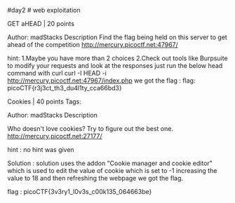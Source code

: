 #day2 #
web exploitation 

GET aHEAD
| 20 points
 

Author: madStacks
Description
Find the flag being held on this server to get ahead of the competition 
http://mercury.picoctf.net:47967/

hint:
1.Maybe you have more than 2 choices
2.Check out tools like Burpsuite to modify your requests and look at the responses
 just run the below  head command with curl 
 curl -I HEAD -i http://mercury.picoctf.net:47967/index.php
we got the flag :
flag: picoCTF{r3j3ct_th3_du4l1ty_cca66bd3}

Cookies
| 40 points
Tags: 

Author: madStacks
Description

Who doesn't love cookies? Try to figure out the best one. http://mercury.picoctf.net:27177/

hint :
no hint was given 

Solution :
solution uses the addon "Cookie manager and cookie editor" which is used to edit the value of cookie which is set to -1 
increasing the value to 18 and then  refreshing the webpage we got the flag.

flag : picoCTF{3v3ry1_l0v3s_c00k135_064663be}
